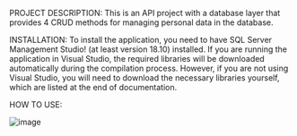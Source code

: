 PROJECT DESCRIPTION: This is an API project with a database layer that provides 4 CRUD methods for managing personal data in the database. 


INSTALLATION: To install the application, you need to have SQL Server Management Studio! (at least version 18.10) installed. If you are running the application in Visual Studio, the required libraries will be downloaded automatically during the compilation process. However, if you are not using Visual Studio, you will need to download the necessary libraries  yourself, which are listed at the end of documentation.


HOW TO USE: 




![image](https://user-images.githubusercontent.com/80724133/230726482-7fbfb3cd-ed51-4039-b8b8-28ddebba5dda.png)
